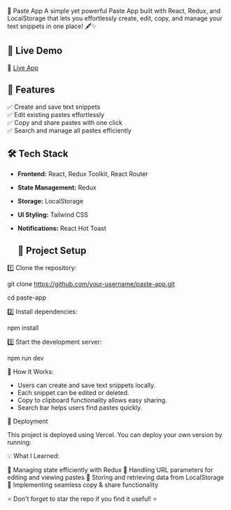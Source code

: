  📝 Paste App
A simple yet powerful Paste App built with React, Redux, and LocalStorage that lets you effortlessly create, edit, copy, and manage your text snippets in one place! 🖋️✨

## 🚀 Live Demo  
🔗 [Live App](https://paste-app-iota-six.vercel.app)  


## 📌 Features  
✅ Create and save text snippets  
✅ Edit existing pastes effortlessly  
✅ Copy and share pastes with one click  
✅ Search and manage all pastes efficiently  


## 🛠 Tech Stack  
- **Frontend:** React, Redux Toolkit, React Router  
- **State Management:** Redux  
- **Storage:** LocalStorage  
- **UI Styling:** Tailwind CSS  
- **Notifications:** React Hot Toast


  ## 📂 Project Setup  

1️⃣ Clone the repository:  

git clone https://github.com/your-username/paste-app.git

cd paste-app

2️⃣ Install dependencies:

 npm install

3️⃣ Start the development server:

 npm run dev


📌 How It Works:
- Users can create and save text snippets locally.
- Each snippet can be edited or deleted.
- Copy to clipboard functionality allows easy sharing.
- Search bar helps users find pastes quickly.


🚀 Deployment

This project is deployed using Vercel. You can deploy your own version by running:


💡 What I Learned:

📌 Managing state efficiently with Redux
📌 Handling URL parameters for editing and viewing pastes
📌 Storing and retrieving data from LocalStorage
📌 Implementing seamless copy & share functionality


⭐ Don't forget to star the repo if you find it useful! ⭐

 
